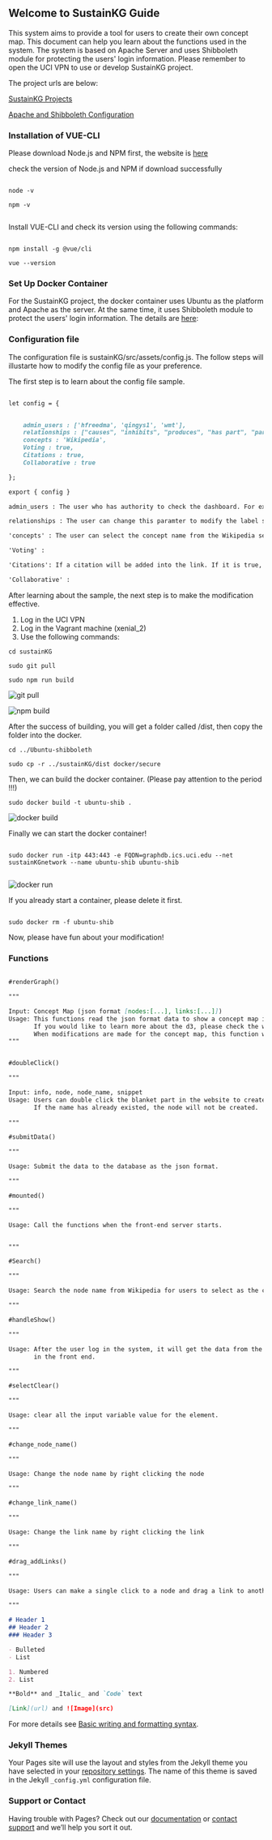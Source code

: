 ## Welcome to SustainKG Guide

This system aims to provide a tool for users to create their own concept map. This document can help you learn about the functions used in the system. The system is based on Apache Server and uses Shibboleth module for protecting the users' login information. Please remember to open the UCI VPN to use or develop SustainKG project.

The project urls are below:

[SustainKG Projects](https://xxxx.com)

[Apache and Shibboleth Configuration](https://github.com/kobewilliam/Ubuntu-shibboleth)

### Installation of VUE-CLI

Please download Node.js and NPM first, the website is [here](https://nodejs.org/en/)

check the version of Node.js and NPM if download successfully

```

node -v

npm -v


```
Install VUE-CLI and check its version using the following commands:

```

npm install -g @vue/cli

vue --version

```
### Set Up Docker Container

For the SustainKG project, the docker container uses Ubuntu as the platform and Apache as the server. At the same time, it uses Shibboleth module to protect the users' login information. The details are [here](https://github.com/kobewilliam/Ubuntu-shibboleth):

### Configuration file

The configuration file is sustainKG/src/assets/config.js. The follow steps will illustarte how to modify the config file as your preference.

The first step is to learn about the config file sample.

```markdown 

let config = {


    admin_users : ['hfreedma', 'qingys1', 'wmt'],
    relationships : ["causes", "inhibits", "produces", "has part", "part of"],
    concepts : 'Wikipedia',
    Voting : true,
    Citations : true,
    Collaborative : true

};

export { config }

admin_users : The user who has authority to check the dashboard. For example, if your username of UCI account is 'hfreedma' and you wish to check the dashboard, then you should add 'hfreedma' into the 'admin_users' like the above sample.

relationships : The user can change this paramter to modify the label selection of the links. For example, there are two concepts A and B, and A 'causes' B, we can see from the 'relationships', there is a selection called 'causes'. And if A 'is' B, but it doesn't contain 'is', then we can add 'is' to the 'relationships'. The next time you create a link, you can find a selection called 'is'.

'concepts' : The user can select the concept name from the Wikipedia search results. 

'Voting' : 

'Citations': If a citation will be added into the link. If it is true, we can't only select the label of the link but also input a citation of the link. 

'Collaborative' : 

```

After learning about the sample, the next step is to make the modification effective. 

1. Log in the UCI VPN
2. Log in the Vagrant machine (xenial_2)
3. Use the following commands:

```
cd sustainKG

sudo git pull 

sudo npm run build

```
![git pull](gitpull.png)

![npm build](npmbuild.png)

After the success of building, you will get a folder called /dist, then copy the folder into the docker. 

```
cd ../Ubuntu-shibboleth

sudo cp -r ../sustainKG/dist docker/secure

```

Then, we can build the docker container. (Please pay attention to the period !!!)

```
sudo docker build -t ubuntu-shib .

```

![docker build](dockerbuild.png)


Finally we can start the docker container! 

```

sudo docker run -itp 443:443 -e FQDN=graphdb.ics.uci.edu --net sustainKGnetwork --name ubuntu-shib ubuntu-shib


```

![docker run](dockerrun.png)


If you already start a container, please delete it first.

```

sudo docker rm -f ubuntu-shib

```

Now, please have fun about your modification!

### Functions

```markdown

#renderGraph()

"""

Input: Concept Map (json format [nodes:[...], links:[...]]) 
Usage: This functions read the json format data to show a concept map in the website canvas. 
       If you would like to learn more about the d3, please check the website of d3-force document.
       When modifications are made for the concept map, this function will be called to update the concept map.
"""


#doubleClick()

"""

Input: info, node, node_name, snippet
Usage: Users can double click the blanket part in the website to create a node and select its name.
       If the name has already existed, the node will not be created. 
       
"""

#submitData()

"""

Usage: Submit the data to the database as the json format.

"""

#mounted()

"""

Usage: Call the functions when the front-end server starts. 


"""

#Search()

"""

Usage: Search the node name from Wikipedia for users to select as the current node name

"""

#handleShow()

"""

Usage: After the user log in the system, it will get the data from the backend and show a concept map to users
       in the front end. 

"""

#selectClear()

"""

Usage: clear all the input variable value for the element.

"""

#change_node_name()

"""

Usage: Change the node name by right clicking the node

"""

#change_link_name()

"""

Usage: Change the link name by right clicking the link

"""

#drag_addLinks()

"""

Usage: Users can make a single click to a node and drag a link to another node to create a link. 

"""

# Header 1
## Header 2
### Header 3

- Bulleted
- List

1. Numbered
2. List

**Bold** and _Italic_ and `Code` text

[Link](url) and ![Image](src)
```

For more details see [Basic writing and formatting syntax](https://docs.github.com/en/github/writing-on-github/getting-started-with-writing-and-formatting-on-github/basic-writing-and-formatting-syntax).

### Jekyll Themes

Your Pages site will use the layout and styles from the Jekyll theme you have selected in your [repository settings](https://github.com/kobewilliam/kobewilliam.github.io/settings/pages). The name of this theme is saved in the Jekyll `_config.yml` configuration file.

### Support or Contact

Having trouble with Pages? Check out our [documentation](https://docs.github.com/categories/github-pages-basics/) or [contact support](https://support.github.com/contact) and we’ll help you sort it out.
